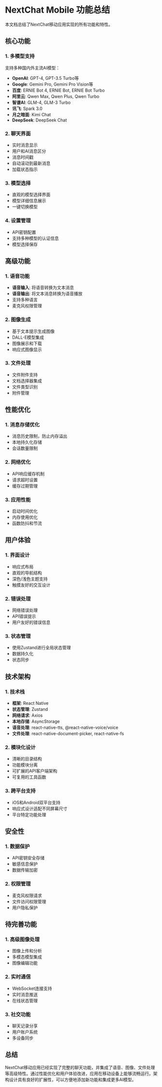# NextChat Mobile 功能总结

本文档总结了NextChat移动应用实现的所有功能和特性。

## 核心功能

### 1. 多模型支持
支持多种国内外主流AI模型：
- **OpenAI**: GPT-4, GPT-3.5 Turbo等
- **Google**: Gemini Pro, Gemini Pro Vision等
- **百度**: ERNIE Bot 4, ERNIE Bot, ERNIE Bot Turbo
- **阿里云**: Qwen Max, Qwen Plus, Qwen Turbo
- **智谱AI**: GLM-4, GLM-3 Turbo
- **讯飞**: Spark 3.0
- **月之暗面**: Kimi Chat
- **DeepSeek**: DeepSeek Chat

### 2. 聊天界面
- 实时消息显示
- 用户和AI消息区分
- 消息时间戳
- 自动滚动到最新消息
- 加载状态指示

### 3. 模型选择
- 直观的模型选择界面
- 模型详细信息展示
- 一键切换模型

### 4. 设置管理
- API密钥配置
- 支持多种模型的认证信息
- 模型选择保存

## 高级功能

### 1. 语音功能
- **语音输入**: 将语音转换为文本消息
- **语音输出**: 将文本消息转换为语音播放
- 支持多种语言
- 麦克风权限管理

### 2. 图像生成
- 基于文本提示生成图像
- DALL-E模型集成
- 图像展示和下载
- 响应式图像显示

### 3. 文件处理
- 文件附件支持
- 文档选择器集成
- 文件类型识别
- 附件管理

## 性能优化

### 1. 消息存储优化
- 消息历史限制，防止内存溢出
- 本地持久化存储
- 会话数量限制

### 2. 网络优化
- API响应缓存机制
- 请求超时设置
- 缓存过期管理

### 3. 应用性能
- 启动时间优化
- 内存使用优化
- 函数防抖和节流

## 用户体验

### 1. 界面设计
- 响应式布局
- 直观的导航结构
- 深色/浅色主题支持
- 触摸友好的交互设计

### 2. 错误处理
- 网络错误处理
- API错误提示
- 用户友好的错误信息

### 3. 状态管理
- 使用Zustand进行全局状态管理
- 数据持久化
- 状态同步

## 技术架构

### 1. 技术栈
- **框架**: React Native
- **状态管理**: Zustand
- **网络请求**: Axios
- **本地存储**: AsyncStorage
- **语音处理**: react-native-tts, @react-native-voice/voice
- **文件处理**: react-native-document-picker, react-native-fs

### 2. 模块化设计
- 清晰的目录结构
- 功能模块分离
- 可扩展的API客户端架构
- 可复用的工具函数

### 3. 跨平台支持
- iOS和Android双平台支持
- 响应式设计适配不同屏幕尺寸
- 平台特定功能处理

## 安全性

### 1. 数据保护
- API密钥安全存储
- 敏感信息保护
- 数据传输加密

### 2. 权限管理
- 麦克风权限请求
- 文件访问权限管理
- 用户隐私保护

## 待完善功能

### 1. 高级图像处理
- 图像上传和分析
- 多模态模型集成
- 图像编辑功能

### 2. 实时通信
- WebSocket连接支持
- 实时消息推送
- 在线状态管理

### 3. 社交功能
- 聊天记录分享
- 用户账户系统
- 多设备同步

## 总结

NextChat移动应用已经实现了完整的聊天功能，并集成了语音、图像、文件处理等高级特性。通过性能优化和用户体验改进，应用在移动设备上能够流畅运行。架构设计具有良好的扩展性，可以方便地添加新功能和集成更多AI模型。